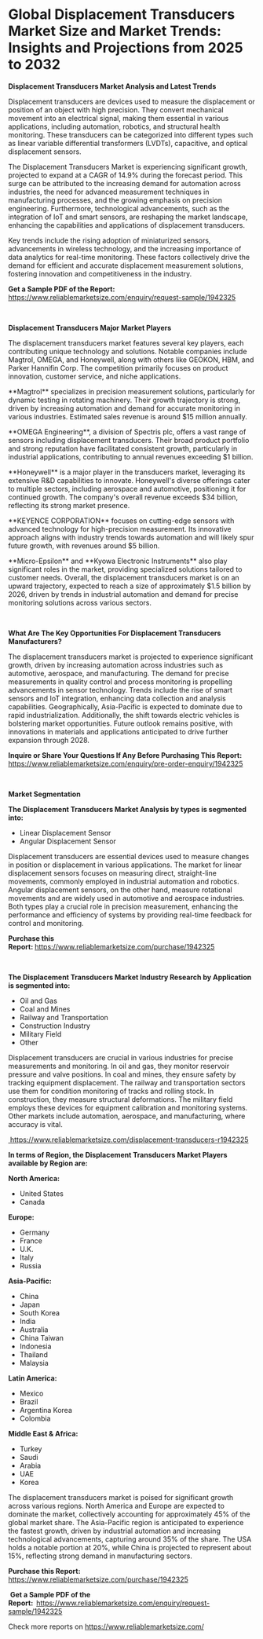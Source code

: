 <p><h1>Global Displacement Transducers Market Size and Market Trends: Insights and Projections from 2025 to 2032</h1></p><p><strong>Displacement Transducers Market Analysis and Latest Trends</strong></p>
<p><p>Displacement transducers are devices used to measure the displacement or position of an object with high precision. They convert mechanical movement into an electrical signal, making them essential in various applications, including automation, robotics, and structural health monitoring. These transducers can be categorized into different types such as linear variable differential transformers (LVDTs), capacitive, and optical displacement sensors.</p><p>The Displacement Transducers Market is experiencing significant growth, projected to expand at a CAGR of 14.9% during the forecast period. This surge can be attributed to the increasing demand for automation across industries, the need for advanced measurement techniques in manufacturing processes, and the growing emphasis on precision engineering. Furthermore, technological advancements, such as the integration of IoT and smart sensors, are reshaping the market landscape, enhancing the capabilities and applications of displacement transducers. </p><p>Key trends include the rising adoption of miniaturized sensors, advancements in wireless technology, and the increasing importance of data analytics for real-time monitoring. These factors collectively drive the demand for efficient and accurate displacement measurement solutions, fostering innovation and competitiveness in the industry.</p></p>
<p><strong>Get a Sample PDF of the Report:&nbsp;</strong> <a href="https://www.reliablemarketsize.com/enquiry/request-sample/1942325?utm_campaign=2453&utm_medium=2&utm_source=Github&utm_content=ia&utm_term=06042025&utm_id=displacement-transducers">https://www.reliablemarketsize.com/enquiry/request-sample/1942325</a></p>
<p>&nbsp;</p>
<p><strong>Displacement Transducers Major Market Players</strong></p>
<p><p>The displacement transducers market features several key players, each contributing unique technology and solutions. Notable companies include Magtrol, OMEGA, and Honeywell, along with others like GEOKON, HBM, and Parker Hannifin Corp. The competition primarily focuses on product innovation, customer service, and niche applications.</p><p>**Magtrol** specializes in precision measurement solutions, particularly for dynamic testing in rotating machinery. Their growth trajectory is strong, driven by increasing automation and demand for accurate monitoring in various industries. Estimated sales revenue is around $15 million annually.</p><p>**OMEGA Engineering**, a division of Spectris plc, offers a vast range of sensors including displacement transducers. Their broad product portfolio and strong reputation have facilitated consistent growth, particularly in industrial applications, contributing to annual revenues exceeding $1 billion.</p><p>**Honeywell** is a major player in the transducers market, leveraging its extensive R&D capabilities to innovate. Honeywell's diverse offerings cater to multiple sectors, including aerospace and automotive, positioning it for continued growth. The company's overall revenue exceeds $34 billion, reflecting its strong market presence.</p><p>**KEYENCE CORPORATION** focuses on cutting-edge sensors with advanced technology for high-precision measurement. Its innovative approach aligns with industry trends towards automation and will likely spur future growth, with revenues around $5 billion.</p><p>**Micro-Epsilon** and **Kyowa Electronic Instruments** also play significant roles in the market, providing specialized solutions tailored to customer needs. Overall, the displacement transducers market is on an upward trajectory, expected to reach a size of approximately $1.5 billion by 2026, driven by trends in industrial automation and demand for precise monitoring solutions across various sectors.</p></p>
<p>&nbsp;</p>
<p><strong>What Are The Key Opportunities For Displacement Transducers Manufacturers?</strong></p>
<p><p>The displacement transducers market is projected to experience significant growth, driven by increasing automation across industries such as automotive, aerospace, and manufacturing. The demand for precise measurements in quality control and process monitoring is propelling advancements in sensor technology. Trends include the rise of smart sensors and IoT integration, enhancing data collection and analysis capabilities. Geographically, Asia-Pacific is expected to dominate due to rapid industrialization. Additionally, the shift towards electric vehicles is bolstering market opportunities. Future outlook remains positive, with innovations in materials and applications anticipated to drive further expansion through 2028.</p></p>
<p><strong>Inquire or Share Your Questions If Any Before Purchasing This Report:</strong> <a href="https://www.reliablemarketsize.com/enquiry/pre-order-enquiry/1942325?utm_campaign=2453&utm_medium=2&utm_source=Github&utm_content=ia&utm_term=06042025&utm_id=displacement-transducers">https://www.reliablemarketsize.com/enquiry/pre-order-enquiry/1942325</a></p>
<p>&nbsp;</p>
<p><strong>Market Segmentation</strong></p>
<p><strong>The Displacement Transducers Market Analysis by types is segmented into:</strong></p>
<p><ul><li>Linear Displacement Sensor</li><li>Angular Displacement Sensor</li></ul></p>
<p><p>Displacement transducers are essential devices used to measure changes in position or displacement in various applications. The market for linear displacement sensors focuses on measuring direct, straight-line movements, commonly employed in industrial automation and robotics. Angular displacement sensors, on the other hand, measure rotational movements and are widely used in automotive and aerospace industries. Both types play a crucial role in precision measurement, enhancing the performance and efficiency of systems by providing real-time feedback for control and monitoring.</p></p>
<p><strong>Purchase this Report:&nbsp;</strong><a href="https://www.reliablemarketsize.com/purchase/1942325?utm_campaign=2453&utm_medium=2&utm_source=Github&utm_content=ia&utm_term=06042025&utm_id=displacement-transducers">https://www.reliablemarketsize.com/purchase/1942325</a></p>
<p>&nbsp;</p>
<p><strong>The Displacement Transducers Market Industry Research by Application is segmented into:</strong></p>
<p><ul><li>Oil and Gas</li><li>Coal and Mines</li><li>Railway and Transportation</li><li>Construction Industry</li><li>Military Field</li><li>Other</li></ul></p>
<p><p>Displacement transducers are crucial in various industries for precise measurements and monitoring. In oil and gas, they monitor reservoir pressure and valve positions. In coal and mines, they ensure safety by tracking equipment displacement. The railway and transportation sectors use them for condition monitoring of tracks and rolling stock. In construction, they measure structural deformations. The military field employs these devices for equipment calibration and monitoring systems. Other markets include automation, aerospace, and manufacturing, where accuracy is vital.</p></p>
<p><a href="https://www.reliablemarketsize.com/displacement-transducers-r1942325?utm_campaign=2453&utm_medium=2&utm_source=Github&utm_content=ia&utm_term=06042025&utm_id=displacement-transducers">&nbsp;https://www.reliablemarketsize.com/displacement-transducers-r1942325</a></p>
<p><strong>In terms of Region, the Displacement Transducers Market Players available by Region are:</strong></p>
<p>
    <p> <strong> North America: </strong>
        <ul>
            <li>United States</li>
            <li>Canada</li>
        </ul>
        </p> 
    <p> <strong> Europe: </strong>
        <ul>
            <li>Germany</li>
            <li>France</li>
            <li>U.K.</li>
            <li>Italy</li>
            <li>Russia</li>
        </ul>
        </p> 
    <p> <strong> Asia-Pacific: </strong>
        <ul>
            <li>China</li>
            <li>Japan</li>
            <li>South Korea</li>
            <li>India</li>
            <li>Australia</li>
            <li>China Taiwan</li>
            <li>Indonesia</li>
            <li>Thailand</li>
            <li>Malaysia</li>
        </ul>
        </p> 
    <p> <strong> Latin America: </strong>
        <ul>
            <li>Mexico</li>
            <li>Brazil</li>
            <li>Argentina Korea</li>
            <li>Colombia</li>
        </ul>
        </p> 
    <p> <strong> Middle East & Africa: </strong>
        <ul>
            <li>Turkey</li>
            <li>Saudi</li>
            <li>Arabia</li>
            <li>UAE</li>
            <li>Korea</li>
        </ul>
    </p>
    </p>
<p><p>The displacement transducers market is poised for significant growth across various regions. North America and Europe are expected to dominate the market, collectively accounting for approximately 45% of the global market share. The Asia-Pacific region is anticipated to experience the fastest growth, driven by industrial automation and increasing technological advancements, capturing around 35% of the share. The USA holds a notable portion at 20%, while China is projected to represent about 15%, reflecting strong demand in manufacturing sectors.</p></p>
<p><strong>Purchase this Report: </strong><a href="https://www.reliablemarketsize.com/purchase/1942325?utm_campaign=2453&utm_medium=2&utm_source=Github&utm_content=ia&utm_term=06042025&utm_id=displacement-transducers">https://www.reliablemarketsize.com/purchase/1942325</a></p>
<p>&nbsp;<strong>Get a Sample PDF of the Report:&nbsp;&nbsp;</strong><a href="https://www.reliablemarketsize.com/enquiry/request-sample/1942325?utm_campaign=2453&utm_medium=2&utm_source=Github&utm_content=ia&utm_term=06042025&utm_id=displacement-transducers">https://www.reliablemarketsize.com/enquiry/request-sample/1942325</a></p>
<p><strong></strong></p>
<p>Check more reports on <a href="https://www.reliablemarketsize.com/?utm_campaign=2453&utm_medium=2&utm_source=Github&utm_content=ia&utm_term=06042025&utm_id=displacement-transducers">https://www.reliablemarketsize.com/</a></p>